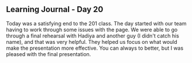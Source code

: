 <h2>Learning Journal - Day 20</h2>

Today was a satisfying end to the 201 class. The day started with our team having to work through some issues with the page. We were able to go through a final rehearsal with Hadiya and another guy (I didn't catch his name), and that was very helpful. They helped us focus on what would make the presentation more effective. You can always to better, but I was pleased with the final presentation.
